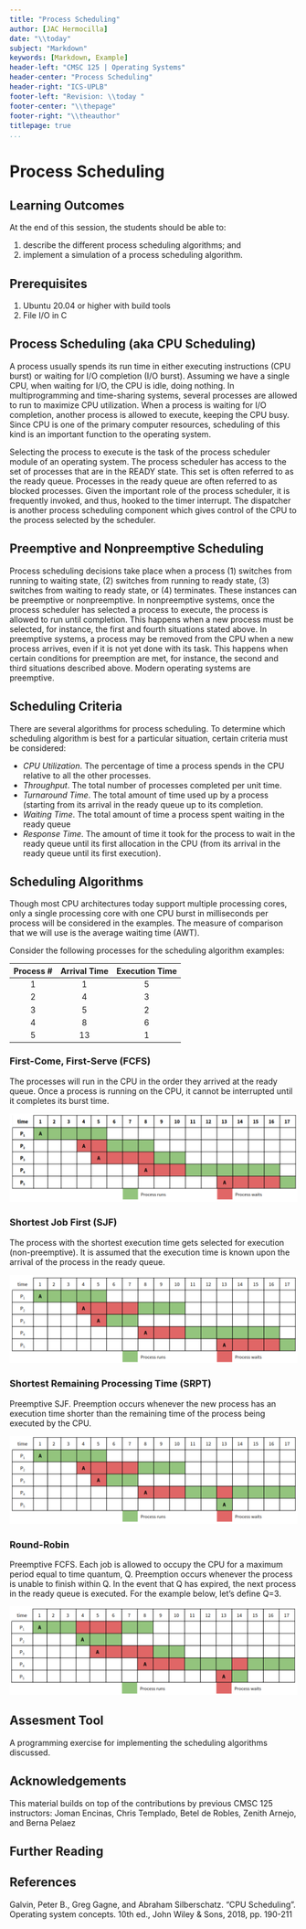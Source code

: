 ```yaml
---
title: "Process Scheduling"
author: [JAC Hermocilla]
date: "\\today"
subject: "Markdown"
keywords: [Markdown, Example]
header-left: "CMSC 125 | Operating Systems"
header-center: "Process Scheduling"
header-right: "ICS-UPLB"
footer-left: "Revision: \\today "
footer-center: "\\thepage"
footer-right: "\\theauthor"
titlepage: true
...
```


# Process Scheduling

## Learning Outcomes

At the end of this session, the students should be able to:

1. describe the different process scheduling algorithms; and
2. implement a simulation of a process scheduling algorithm.

## Prerequisites 

1. Ubuntu 20.04 or higher with build tools
2. File I/O in C

## Process Scheduling (aka CPU Scheduling)

A process usually spends its run time in either executing instructions (CPU burst) or waiting for I/O completion (I/O burst). Assuming we have a single CPU, when waiting for I/O, the CPU is idle, doing nothing. In multiprogramming and time-sharing systems, several processes are allowed to run to maximize CPU utilization. When a process is waiting for I/O completion, another process is allowed to execute, keeping the CPU busy. Since CPU is one of the primary computer resources, scheduling of this kind is an important function to the operating system.

Selecting the process to execute is the task of the process scheduler module of an operating system. The process scheduler has access to the set of processes that are in the READY state. This set is often referred to as the ready queue. Processes in the ready queue are often referred to as blocked processes. Given the important role of the process scheduler, it is frequently invoked, and thus, hooked to the timer interrupt. The dispatcher is another process scheduling component which gives control of the CPU to the process selected by the scheduler.

## Preemptive and Nonpreemptive Scheduling

Process scheduling decisions take place when a process (1) switches from running to waiting state, (2) switches from running to ready state, (3) switches from waiting to ready state, or (4) terminates. These instances can be preemptive or nonpreemptive. In nonpreemptive systems, once the process scheduler has selected a process to execute, the process is allowed to run until completion. This happens when a new process must be selected, for instance, the first and fourth situations stated above. In preemptive systems, a process may be removed from the CPU when a new process arrives, even if it is not yet done with its task. This happens when certain conditions for preemption are met, for instance, the second and third situations described above. Modern operating systems are preemptive.

## Scheduling Criteria

There are several algorithms for process scheduling. To determine which scheduling algorithm is best for a particular situation, certain criteria must be considered:

* *CPU Utilization*. The percentage of time a process spends in the CPU relative to all the other processes.
* *Throughput*. The total number of processes completed per unit time.
* *Turnaround Time*. The total amount of time used up by a process (starting from its arrival in the ready queue up to its completion. 
* *Waiting Time*. The total amount of time a process spent waiting in the ready queue 
* *Response Time*. The amount of time it took for the process to wait in the ready queue until its first allocation in the CPU (from its arrival in the ready queue until its first execution).


## Scheduling Algorithms

Though most CPU architectures today support multiple processing cores, only a single processing core with one CPU burst in milliseconds per process will be considered in the examples. The measure of comparison that we will use is the average waiting time (AWT).

Consider the following processes for the scheduling algorithm examples:

| Process # | Arrival Time | Execution Time |
| :--------:| :-----------:| :------------: |
|    1      |    1         |       5        |
|    2      |    4         |       3        |
|    3      |    5         |       2        |
|    4      |    8         |       6        |
|    5      |    13        |       1        |



### First-Come, First-Serve (FCFS)

The processes will run in the CPU in the order they arrived at the ready queue. 
Once a process is running on the CPU, it cannot be interrupted until it completes 
its burst time.

![First-Come, First Serve Schedule"](./sked_fcfs.png "")

### Shortest Job First (SJF) 

The process with the shortest execution time gets selected for execution (non-preemptive). It is assumed that the execution time is known upon the arrival of the process in the ready queue.


![Shortest Job First Schedule](./sked_sjf.png "")


### Shortest Remaining Processing Time (SRPT)

Preemptive SJF. Preemption occurs whenever the new process has an execution time shorter than the remaining
time of the process being executed by the CPU.

![Shortest Remaining Processing Time Schedule](./sked_srpt.png "")


### Round-Robin

Preemptive FCFS. Each job is allowed to occupy the CPU for a maximum period equal to time quantum, Q.
Preemption occurs whenever the process is unable to finish within Q. In the event that Q has expired, the next process in the ready queue is executed. For the example below, let’s define Q=3.


![Round-Robin Schedule](./sked_rr.png "")


## Assesment Tool

A programming exercise for implementing the scheduling algorithms discussed.


## Acknowledgements

This material builds on top of the contributions by previous CMSC 125 instructors: Joman Encinas, Chris Templado, Betel de Robles, Zenith Arnejo, and Berna Pelaez 



## Further Reading

## References

Galvin, Peter B., Greg Gagne, and Abraham Silberschatz. “CPU Scheduling”. Operating system concepts. 10th ed., John Wiley & Sons, 2018, pp. 190-211
